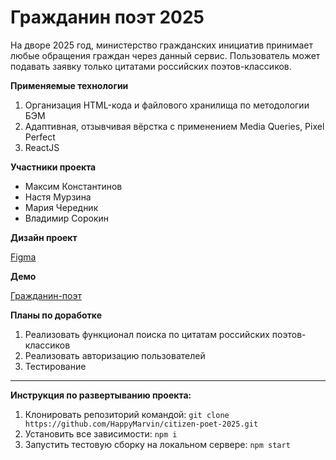 # Гражданин поэт 2025

На дворе 2025 год, министерство гражданских инициатив принимает любые обращения граждан через данный сервис.
Пользователь может подавать заявку только цитатами российских поэтов-классиков.

**Применяемые технологии**
1. Организация HTML-кода и файлового хранилища по методологии БЭМ
2. Адаптивная, отзывчивая вёрстка с применением Media Queries, Pixel Perfect
3. ReactJS

**Участники проекта**
- Максим Константинов
- Настя Мурзина
- Мария Чередник
- Владимир Сорокин

**Дизайн проект**

[Figma](https://www.figma.com/file/Nf4TGlb5xZuxMB4f8EuarQ/%D0%93%D1%80%D0%B0%D0%B6%D0%B4%D0%B0%D0%BD%D0%B8%D0%BD-%D0%BF%D0%BE%D1%8D%D1%82)

**Демо**

[Гражданин-поэт](https://happymarvin.github.io/citizen-poet-2025/#/)

**Планы по доработке**
1. Реализовать функционал поиска по цитатам российских поэтов-классиков
2. Реализовать авторизацию пользователей
3. Тестирование

---

**Инструкция по развертыванию проекта:**
1. Клонировать репозиторий командой: `git clone https://github.com/HappyMarvin/citizen-poet-2025.git`
2. Установить все зависимости: `npm i`
3. Запустить тестовую сборку на локальном сервере: `npm start`